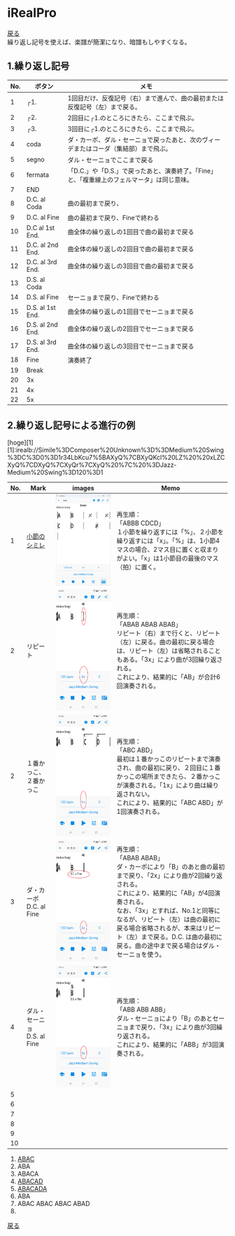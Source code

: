 # iRealPro
[戻る](./README.md)  
繰り返し記号を使えば、楽譜が簡潔になり、暗譜もしやすくなる。

## 1.繰り返し記号
|No.|ボタン|メモ|
|---|---|---|
|1|┌1.|1回目だけ、反復記号（右）まで進んで、曲の最初または反復記号（左）まで戻る。|
|2|┌2.|2回目に┌1.のところにきたら、ここまで飛ぶ。|
|3|┌3.|3回目に┌1.のところにきたら、ここまで飛ぶ。|
|4|coda|ダ・カーポ、ダル・セーニョで戻ったあと、次のヴィーデまたはコーダ（集結部）まで飛ぶ。|
|5|segno|ダル・セーニョでここまで戻る|
|6|fermata|「D.C.」や「D.S.」で戻ったあと、演奏終了。「Fine」と、「複重線上のフェルマータ」は同じ意味。|
|7|END||
|8|D.C. al Coda|曲の最初まで戻り、|
|9|D.C. al Fine|曲の最初まで戻り、Fineで終わる|
|10|D.C al 1st End.|曲全体の繰り返しの1回目で曲の最初まで戻る|
|11|D.C. al 2nd End.|曲全体の繰り返しの2回目で曲の最初まで戻る|
|12|D.C. al 3rd End.|曲全体の繰り返しの3回目で曲の最初まで戻る|
|13|D.S. al Coda||
|14|D.S. al Fine|セーニョまで戻り、Fineで終わる|
|15|D.S. al 1st End.|曲全体の繰り返しの1回目でセーニョまで戻る|
|16|D.S. al 2nd End.|曲全体の繰り返しの2回目でセーニョまで戻る|
|17|D.S. al 3rd End.|曲全体の繰り返しの3回目でセーニョまで戻る|
|18|Fine|演奏終了|
|19|Break||
|20|3x||
|21|4x||
|22|5x||


## 2.繰り返し記号による進行の例
[hoge][1]  
[1]:irealb://Simile%3DComposer%20Unknown%3D%3DMedium%20Swing%3DC%3D0%3D1r34LbKcu7%5BAXyQ%7CBXyQKcl%20LZ%20%20xLZCXyQ%7CDXyQ%7CXyQr%7CXyQ%20%7C%20%3DJazz-Medium%20Swing%3D120%3D1  
  
|No.|Mark|images|Memo|
|---|---|---|---|
|1|<a href="irealb://Simile%3DComposer%20Unknown%3D%3DMedium%20Swing%3DC%3D0%3D1r34LbKcu7%5BAXyQ%7CBXyQKcl%20LZ%20%20xLZCXyQ%7CDXyQ%7CXyQr%7CXyQ%20%7C%20%3DJazz-Medium%20Swing%3D120%3D1">小節のシミレ</a>|<img src="images/simile.png" alt="image">|再生順：<br>「ABBB CDCD」<br>１小節を繰り返すには「%」、２小節を繰り返すには「x」。「%」は、1小節4マスの場合、2マス目に置くと収まりがよい。「x」は1小節目の最後のマス（拍）に置く。|
|2|リピート|<img src="images/repeat.png" alt="image">|再生順：<br>「ABAB ABAB ABAB」<br>リピート（右）まで行くと、リピート（左）に戻る。曲の最初に戻る場合は、リピート（左）は省略されることもある。「3x」により曲が3回繰り返される。<br>これにより、結果的に「AB」が合計6回演奏される。|
|2|１番かっこ、２番かっこ|<img src="images/002.png" alt="image">|再生順：<br>「ABC ABD」<br>最初は１番かっこのリピートまで演奏され、曲の最初に戻り、２回目に１番かっこの場所まできたら、２番かっこが演奏される。「1x」により曲は繰り返されない。<br>これにより、結果的に「ABC ABD」が1回演奏される。|
|3|ダ・カーポ<br>D.C. al Fine|<img src="images/003.png" alt="image">|再生順：<br>「ABAB ABAB」<br>ダ・カーポにより「B」のあと曲の最初まで戻り、「2x」により曲が2回繰り返される。<br>これにより、結果的に「AB」が4回演奏される。<br>なお、「3x」とすれば、No.1と同等になるが、リピート（左）は曲の最初に戻る場合省略されるが、本来はリピート（左）まで戻る。D.C. は曲の最初に戻る。曲の途中まで戻る場合はダル・セーニョを使う。|
|4|ダル・セーニョ<br>D.S. al Fine|<img src="images/004.png" alt="image">|再生順：<br>「ABB ABB ABB」<br>ダル・セーニョにより「B」のあとセーニョまで戻り、「3x」により曲が3回繰り返される。<br>これにより、結果的に「ABB」が3回演奏される。|
|5||||
|6||||
|7||||
|8||||
|9||||
|10||||

1. [ABAC](irealb://RepeatMark01%3DComposer%20Unknown%3D%3DMedium%20Swing%3DC%3D0%3D1r34LbKcu7%5BT44AXyQ%7CN1BXyQ%7D%7CN2CXyQZ%20%3DJazz-Medium%20Swing%3D120%3D3)
2. ABA
3. ABACA
4. [ABACAD](irealb://RepeatMark04%3DComposer%20Unknown%3D%3DMedium%20Swing%3DC%3D0%3D1r34LbKcu7%5BT44AXyQ%7CN1BXyQ%7D%7CN2CXyQ%7D%7CN3DXyQ%5D%20%3DJazz-Medium%20Swing%3D120%3D1)
5. [ABACADA]()
6. ABA
7. ABAC ABAC ABAC ABAD
8. 
  
  
[戻る](./README.md) 